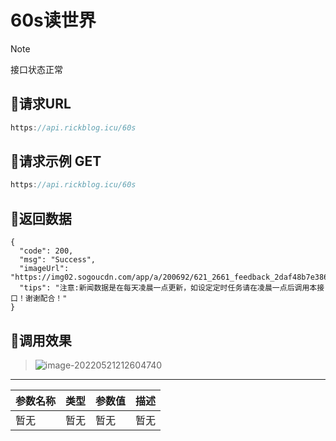 <!-- article-title样式为居中 -->
<!-- no-number标记后该标题不会自动生成编号 -->

<h1 class="article-title no-number">60s读世界</h1>

> [!note]
>
> 接口状态正常



## 🌄请求URL


```java
https://api.rickblog.icu/60s
```



## 🌋请求示例 GET

```java
https://api.rickblog.icu/60s
```



## 🗻返回数据

```
{
  "code": 200,
  "msg": "Success",
  "imageUrl": "https://img02.sogoucdn.com/app/a/200692/621_2661_feedback_2daf48b7e3864c758d9058fd4c6aad94.png",
  "tips": "注意:新闻数据是在每天凌晨一点更新，如设定定时任务请在凌晨一点后调用本接口！谢谢配合！"
}
```



## 🌅调用效果



> ![image-20220521212604740](https://cdn.jsdelivr.net/gh/rickhqh/pic/img/202205212126166.png)


------

| 参数名称 | 类型 | 参数值 | 描述 |
| -------- | ---- | ------ | ---- |
| 暂无     | 暂无 | 暂无   | 暂无 |

